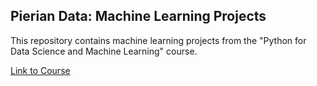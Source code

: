 ## Pierian Data: Machine Learning Projects
This repository contains machine learning projects from the "Python for Data Science and Machine Learning" course.

[Link to Course]("https://www.pieriandata.com/p/python-for-data-science-and-machine-learning-bootcamp") 
